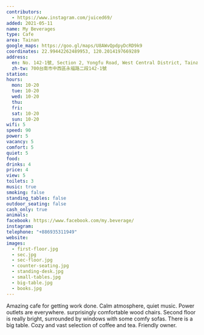 ```yaml
---
contributors:
  - https://www.instagram.com/juiced69/
added: 2021-05-11
name: My Beverages
type: Cafe
area: Tainan
google_maps: https://goo.gl/maps/U8AWvQpdpyDcRD9k9
coordinates: 22.99442262489953, 120.2014197669289
address:
  en: No. 142-1號, Section 2, Yongfu Road, West Central District, Tainan City, 700
  zh-tw: 700台南市中西區永福路二段142-1號
station: 
hours:
  mon: 10-20
  tue: 10-20
  wed: 10-20
  thu: 
  fri: 
  sat: 10-20
  sun: 10-20
wifi: 5
speed: 90
power: 5
vacancy: 5
comfort: 5
quiet: 5
food:
drinks: 4
price: 4
view: 5
toilets: 3
music: true
smoking: false
standing_tables: false
outdoor_seating: false
cash_only: true
animals:
facebook: https://www.facebook.com/my.beverage/
instagram: 
telephone: "+886935311949"
website:
images: 
  - first-floor.jpg
  - sec.jpg
  - sec-floor.jpg
  - counter-seating.jpg
  - standing-desk.jpg
  - small-tables.jpg
  - big-table.jpg
  - books.jpg
---
```


Amazing cafe for getting work done. Calm atmosphere, quiet music. Power outlets are everywhere. surprisingly comfortable wood chairs. Second floor is really bright, surrounded by windows with some comfy sofas. There is a big table. Cozy and vast selection of coffee and tea. Friendly owner. 